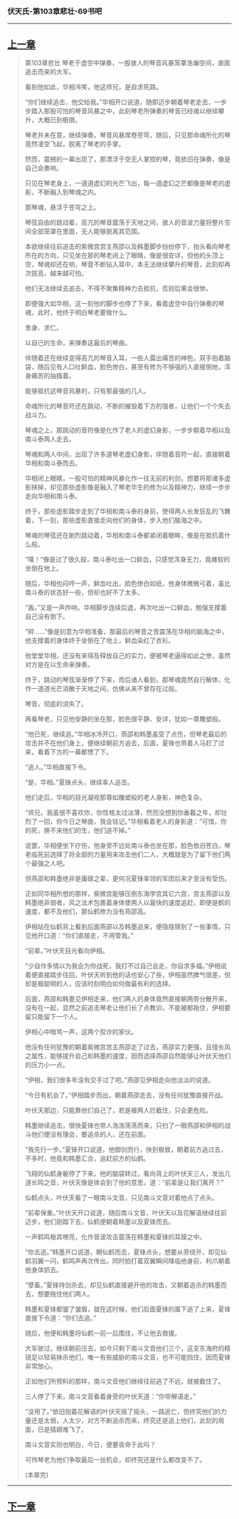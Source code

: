 ### 伏天氏-第103章悲壮-69书吧

--------
[上一章](./9bd7fee39630ac4c1d85ff0fa156cc65.md)
--------


>
>
>
>第103章悲壮
>琴老于虚空中弹奏，一股骇人的琴音风暴笼罩浩瀚空间，直面追击而来的大军。
>
>看到他如此，华相冷笑，他这师兄，是自求死路。
>
>“你们继续追击，他交给我。”华相开口说道，随即迈步朝着琴老走去，一步步踏入那股可怕的琴音风暴之中，此刻琴老所弹奏的琴音已经难以继续攀升，大概已到极限。
>
>琴老并未在意，继续弹奏，琴音风暴席卷苍穹，随后，只见那命魂所化的琴竟然凌空飞起，脱离了琴老的手掌。
>
>然而，震撼的一幕出现了，那漂浮于空无人掌控的琴，竟依旧在弹奏，像是自己会奏响。
>
>只见在琴老身上，一道道虚幻的光芒飞出，每一道虚幻之芒都像是琴老的虚影，不断融入到琴魂之内。
>
>那琴魂，悬浮于苍穹之上。
>
>琴弦自由的跳动着，高亢的琴音震荡于天地之间，骇人的音波力量将整片空间全部笼罩在里面，无人能够脱离其范围。
>
>本欲继续往前追击的紫微宫宫主燕邵以及韩墨脚步纷纷停下，抬头看向琴老所在的方向，只见坐在那的琴老闭上了眼睛，像是很安详，但他的头顶上空，琴魂却还在响，琴音不断钻入耳中，本无法继续攀升的琴音，此刻却再次拔高，越来越可怕。
>
>他们无法继续去追击，不得不聚集精神力去抵抗，否则后果会很惨。
>
>即便强大如华相，这一刻他的脚步也停了下来，看着虚空中自行弹奏的琴魂，此时，他终于明白琴老要做什么。
>
>舍身、求仁。
>
>以自己的生命，来弹奏这最后的琴曲。
>
>伴随着还在继续变得高亢的琴音入耳，一些人露出痛苦的神色，双手抱着脑袋，随后见有人口吐鲜血，脸色惨白，甚至有修为不够强的人直接倒地，浑身痛苦的抽搐着。
>
>能够抵抗这琴音风暴的，只有那最强的几人。
>
>命魂所化的琴音符还在跳动，不断的摧毁着下方的强者，让他们一个个失去战斗力。
>
>琴魂之上，那跳动的音符像是化作了老人的虚幻身影，一步步朝着华相以及南斗泰两人走去。
>
>琴魂和两人中间，出现了许多道琴老虚幻身影，伴随着音符一起，直接朝着华相和南斗泰而去。
>
>华相闭上眼睛，一股可怕的精神风暴化作一往无前的利剑，想要将那诸多虚影抹掉，却见那些虚影像是融入了琴老毕生的修为以及精神力，继续一步步走向华相和南斗泰。
>
>终于，那些虚影踏步走到了华相和南斗泰的身前，使得两人长发狂乱的飞舞着，下一刻，那些虚影直接走向他们的身体，步入他们脑海之中。
>
>琴魂的琴弦还在剧烈跳动着，华相和南斗泰都紧闭着眼眸，像是在抵抗着什么般。
>
>“噗！”像是过了很久般，南斗泰吐出一口鲜血，只感觉浑身无力，竟瘫软的坐倒在地上。
>
>随后，华相也闷哼一声，鲜血吐出，脸色惨白如纸，他身体微微弓着，虽比南斗泰的状态好一些，但却也好不了太多。
>
>“轰。”又是一声炸响，华相脚步连续后退，再次吐出一口鲜血，勉强支撑着自己没有倒下。
>
>“砰……”像是刻意为华相准备，那最后的琴音之音震荡在华相的脑海之中，他支撑着的身体终于坐倒在了地上，鲜血染红了衣衫。
>
>他堂堂华相，还没有来得及释放自己的实力，便被琴老逼得如此之惨，虽然对方是在以生命来弹奏。
>
>终于，跳动的琴弦渐渐停了下来，而后诸人看到，那琴魂竟然自行解体，化作一道道光芒消散于天地之间，仿佛从来不曾存在过般。
>
>琴音，彻底的消失了。
>
>再看琴老，只见他安静的坐在那，脸色很平静、安详，犹如一尊雕塑般。
>
>“他已死，继续追。”华相冰冷开口，燕邵和韩墨虽受了点伤，但琴老最后的攻击并不在他们身上，便继续朝前方追去，后面，夏锋也带着人马赶了过来，看着下方的一幕都愣了下。
>
>“追人。”华相直接下令。
>
>“是，华相。”夏锋点头，继续率人追击。
>
>他们走后，华相的目光凝视那尊如雕塑般的老人身影，神色复杂。
>
>“师兄，我虽很不喜欢你，你性格太过淡薄，然而没想到你垂暮之年，却壮烈了一回，你今日之琴曲，我会铭记。”华相看着老人的身影道：“可惜，你的死，换不来他们的生，他们逃不掉。”
>
>说罢，华相便坐下疗伤，他身旁不远处南斗泰也坐在那，脸色依旧苍白，琴老临死前选择了将全部的力量用来攻击他们二人，大概就是为了留下他们两个最强之人吧。
>
>但燕邵和韩墨绝非是庸碌之辈，更何况夏锋率领的军团后来才至没有受伤。
>
>正如同华相所想的那样，紫微宫能够压倒东海学宫其它六宫，宫主燕邵以及韩墨绝非弱者，风之法术包裹着身体使两人以最快的速度追赶，即便是鹤的速度，都不及他们，那仙鹤修为没有燕邵高。
>
>伊相站在仙鹤背上看到后面燕邵以及韩墨追来，便隐隐猜到了一些事情，只见他开口道：“你们直接走，不用管我。”
>
>“前辈。”叶伏天目光看向伊相。
>
>“少自作多情以为我会为你战死，我打不过自己会走，你自求多福。”伊相说着便直接踏步往回，叶伏天听到他的话也安心了些，伊相虽然脾气很差，但却是极聪明的人，应该时刻明白如何做最有利的选择。
>
>后面，燕邵和韩墨见伊相走来，他们两人的身体竟然直接朝两旁分散开来，没有在一起，显然之前追击琴老让他们长了点教训，不能被都拖住，伊相要留只能留下一个人。
>
>伊相心中暗骂一声，这两个狡诈的家伙。
>
>他没有任何犹豫的朝着紫微宫宫主燕邵走了过去，燕邵实力更强，且擅长风之属性，能够提升自己和韩墨的速度，因而选择燕邵自然能够让叶伏天他们的压力小一点。
>
>“伊相，我们很多年没有交手过了吧。”燕邵见伊相走向他淡淡的说道。
>
>“今日有机会了。”伊相踏步而出，朝着燕邵走去，没有任何犹豫直接开战。
>
>叶伏天那边，只能靠他们自己了，若是被两人拦截住，只会更危险。
>
>韩墨继续追击，很快夏锋也带人浩浩荡荡而来，只扫了一眼燕邵和伊相的战斗他们便没有理会，要追杀的人，还在前面。
>
>“我先行一步。”夏锋开口说道，他御剑而行，快到极致，朝着前方追过去，不多时，他竟和韩墨汇合，追赶前方的仙鹤。
>
>飞翔的仙鹤身躯停了下来，他的脑袋转过，看向背上的叶伏天三人，发出几道长鸣之音，叶伏天像是体会到了他的意思，道：“前辈是让我们离开？”
>
>仙鹤点头，叶伏天看了一眼南斗文音，只见南斗文音对着他点了点头。
>
>“前辈保重。”叶伏天开口说道，随后南斗文音、叶伏天以及花解语继续往前迈步，他们刚踏下去，仙鹤便朝着韩墨以及夏锋而去。
>
>一声鹤鸣极其嘹亮，化作音波攻击震荡在韩墨和夏锋的耳膜之中。
>
>“你去追。”韩墨开口说道，朝仙鹤而去，夏锋点头，想要从旁绕开，却见仙鹤羽翼一闪，鹤鸣声再次传出，同时拍打着双翼瞬间降临他身前，利爪朝着他身体抓去。
>
>“孽畜。”夏锋持剑杀去，却见仙鹤直接避开他的攻击，又朝着追杀的韩墨而去，想要拖住他们两人。
>
>韩墨和夏锋都皱了皱眉，就在这时候，他们后面夏锋的属下追了上来，夏锋直接下令道：“你们去追。”
>
>随后，他便和韩墨将仙鹤一前一后围住，不让他去救援。
>
>大军驶过，继续朝前压去，如今只剩下南斗文音他们三个，这支东海府的精锐足以轻易抹杀他们，唯一有些威胁的南斗文音，也不可能挡住，因而夏锋非常放心。
>
>正如他们所预料的那样，南斗文音他们继续往前逃了不远，就被截住了。
>
>三人停了下来，南斗文音看着身旁的叶伏天道：“你带解语走。”
>
>“没用了。”依旧抱着花解语的叶伏天摇了摇头，一路逃亡，但终究他们的力量还是太弱，人太少，对方不断追杀而来，终究还是追上他们，此刻的局面，已是插翅难飞了。
>
>南斗文音实则也明白，今日，便要丧命于此吗？
>
>可怜琴老为他们争取最后一丝机会，却终究还是什么都改变不了。
>
>(本章完)
>
>

--------
[下一章](./a8223ed1f4ad8c25d94d37d45e195520.md)
--------
